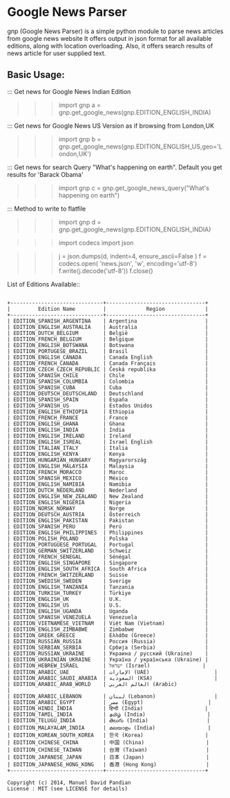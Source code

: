 # Google News Parser


gnp (Google News Parser) is a simple python module to parse news articles from google news website
It offers output in json format for all available editions, along with location overloading.
Also, it offers search results of news article for user supplied text.


## Basic Usage:

::: Get news for Google News Indian Edition
>>> import gnp
>>> a = gnp.get_google_news(gnp.EDITION_ENGLISH_INDIA)


::: Get news for Google News US Version as if browsing from London,UK
>>> import gnp
>>> b = gnp.get_google_news(gnp.EDITION_ENGLISH_US,geo='London,UK')

::: Get news for search Query "What's happening on earth".
    Default you get results for 'Barack Obama'
>>> import gnp
>>> c = gnp.get_google_news_query("What's happening on earth")

::: Method to write to flatfile

>>> import gnp
>>> d = gnp.get_google_news(gnp.EDITION_ENGLISH_INDIA)

>>> import codecs
>>> import json

>>> j = json.dumps(d, indent=4, ensure_ascii=False )
>>> f = codecs.open( 'news.json', 'w', encoding='utf-8')
>>> f.write(j.decode('utf-8'))
>>> f.close()

List of Editions Available::
~~~~~~~~~~~~~~~~~~~~~~~~~~~~~

+------------------------------+--------------------------------+
|         Edition Name         |             Region             |
+------------------------------+--------------------------------+
| EDITION_SPANISH_ARGENTINA    | Argentina                      |
| EDITION_ENGLISH_AUSTRALIA    | Australia                      |
| EDITION_DUTCH_BELGIUM        | België                         |
| EDITION_FRENCH_BELGIUM       | Belgique                       |
| EDITION_ENGLISH_BOTSWANA     | Botswana                       |
| EDITION_PORTUGESE_BRAZIL     | Brasil                         |
| EDITION_ENGLISH_CANADA       | Canada English                 |
| EDITION_FRENCH_CANADA        | Canada Français                |
| EDITION_CZECH_CZECH_REPUBLIC | Česká republika                |
| EDITION_SPANISH_CHILE        | Chile                          |
| EDITION_SPANISH_COLUMBIA     | Colombia                       |
| EDITION_SPANISH_CUBA         | Cuba                           |
| EDITION_DEUTSCH_DEUTSCHLAND  | Deutschland                    |
| EDITION_SPANISH_SPAIN        | España                         |
| EDITION_SPANISH_US           | Estados Unidos                 |
| EDITION_ENGLISH_ETHIOPIA     | Ethiopia                       |
| EDITION_FRENCH_FRANCE        | France                         |
| EDITION_ENGLISH_GHANA        | Ghana                          |
| EDITION_ENGLISH_INDIA        | India                          |
| EDITION_ENGLISH_IRELAND      | Ireland                        |
| EDITION_ENGLISH_ISREAL       | Israel English                 |
| EDITION_ITALIAN_ITALY        | Italia                         |
| EDITION_ENGLISH_KENYA        | Kenya                          |
| EDITION_HUNGARIAN_HUNGARY    | Magyarország                   |
| EDITION_ENGLISH_MALAYSIA     | Malaysia                       |
| EDITION_FRENCH_MORACCO       | Maroc                          |
| EDITION_SPANISH_MEXICO       | México                         |
| EDITION_ENGLISH_NAMIBIA      | Namibia                        |
| EDITION_DUTCH_NEDERLAND      | Nederland                      |
| EDITION_ENGLISH_NEW_ZEALAND  | New Zealand                    |
| EDITION_ENGLISH_NIGERIA      | Nigeria                        |
| EDITION_NORSK_NORWAY         | Norge                          |
| EDITION_DEUTSCH_AUSTRIA      | Österreich                     |
| EDITION_ENGLISH_PAKISTAN     | Pakistan                       |
| EDITION_SPANISH_PERU         | Perú                           |
| EDITION_ENGLISH_PHILIPPINES  | Philippines                    |
| EDITION_POLISH_POLAND        | Polska                         |
| EDITION_PORTUGUESE_PORTUGAL  | Portugal                       |
| EDITION_GERMAN_SWITZERLAND   | Schweiz                        |
| EDITION_FRENCH_SENEGAL       | Sénégal                        |
| EDITION_ENGLISH_SINGAPORE    | Singapore                      |
| EDITION_ENGLISH_SOUTH_AFRICA | South Africa                   |
| EDITION_FRENCH_SWITZERLAND   | Suisse                         |
| EDITION_SWEDISH_SWEDEN       | Sverige                        |
| EDITION_ENGLISH_TANZANIA     | Tanzania                       |
| EDITION_TURKISH_TURKEY       | Türkiye                        |
| EDITION_ENGLISH_UK           | U.K.                           |
| EDITION_ENGLISH_US           | U.S.                           |
| EDITION_ENGLISH_UGANDA       | Uganda                         |
| EDITION_SPANISH_VENEZUELA    | Venezuela                      |
| EDITION_VIETNAMESE_VIETNAM   | Việt Nam (Vietnam)             |
| EDITION_ENGLISH_ZIMBABWE     | Zimbabwe                       |
| EDITION_GREEK_GREECE         | Ελλάδα (Greece)                |
| EDITION_RUSSIAN_RUSSIA       | Россия (Russia)                |
| EDITION_SERBIAN_SERBIA       | Србија (Serbia)                |
| EDITION_RUSSIAN_UKRAINE      | Украина / русский (Ukraine)    |
| EDITION_UKRAINIAN_UKRAINE    | Україна / українська (Ukraine) |
| EDITION_HEBREW_ISRAEL        | ישראל (Israel)                 |
| EDITION_ARABIC_UAE           | الإمارات (UAE)                     |
| EDITION_ARABIC_SAUDI_ARABIA  | السعودية (KSA)                    |
| EDITION_ARABIC_ARAB_WORLD    | العالم العربي (Arabic)               |
| EDITION_ARABIC_LEBANON       | لبنان (Lebanon)                   |
| EDITION_ARABIC_EGYPT         | مصر (Egypt)                     |
| EDITION_HINDI_INDIA          | हिन्दी (India)                    |
| EDITION_TAMIL_INDIA          | தமிழ் (India)                    |
| EDITION_TELUGU_INDIA         | తెలుగు (India)                   |
| EDITION_MALAYALAM_INDIA      | മലയാളം (India)                 |
| EDITION_KOREAN_SOUTH_KOREA   | 한국 (Korea)                    |
| EDITION_CHINESE_CHINA        | 中国 (China)                    |
| EDITION_CHINESE_TAIWAN       | 台灣 (Taiwan)                   |
| EDITION_JAPANESE_JAPAN       | 日本 (Japan)                    |
| EDITION_JAPANESE_HONG_KONG   | 香港 (Hong Kong)                |
+------------------------------+--------------------------------+

Copyright (c) 2014, Manuel David Pandian
License : MIT (see LICENSE for details)



